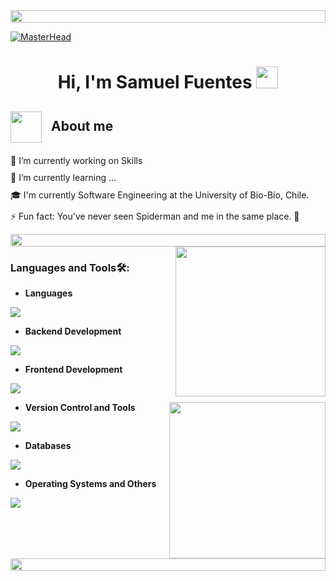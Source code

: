 <img src="https://i.imgur.com/dBaSKWF.gif" height="20" width="100%">

[![MasterHead](https://i.pinimg.com/originals/77/ca/a3/77caa32884d735d439ade45ba37feaf2.gif)](https://arjuncvinod.github.io)

<h1 align="center" style="border: none; margin-bottom: 20px;">Hi, I'm Samuel Fuentes <img src="https://media.giphy.com/media/hvRJCLFzcasrR4ia7z/giphy.gif" width="35"></h1>

<h2 align="left" style="border: none; margin-bottom: 20px; margin-top: 30px;">
  <picture>
    <img src="https://github.com/7oSkaaa/7oSkaaa/blob/main/Images/about_me.gif?raw=true" width="50px" style="vertical-align: middle; margin-right: 10px;">
  </picture>
  About me
</h2>

<ul style="list-style: none; padding: 0; margin-top: 20px;">
  <li style="margin-bottom: 10px;">🔭 I’m currently working on Skills</li>
  <li style="margin-bottom: 10px;">🌱 I’m currently learning ...</li>
  <li style="margin-bottom: 10px;">🎓 I'm currently Software Engineering at the University of Bío-Bío, Chile.</li>
  <li style="margin-bottom: 10px;">⚡ Fun fact: You've never seen Spiderman and me in the same place. 🤫</li>
</ul>
<img src="https://i.imgur.com/dBaSKWF.gif" height="20" width="100%">
<picture>
<img id='gif' align="right" src="https://media.giphy.com/media/CrFLL3CnRpw5ddlBMm/giphy.gif" width="240">
</picture>

<h3 align="left">Languages and Tools🛠️:</h3>

- **Languages**
<p align="left">
  <a href="https://skillicons.dev">
    <img src="https://skillicons.dev/icons?i=arduino,c,cpp,java,js,python" />
  </a>
</p>

- **Backend Development**
<p align="left">
  <a href="https://skillicons.dev">
    <img src="https://skillicons.dev/icons?i=nodejs,express" />
  </a>
</p>

- **Frontend Development**
<p align="left">
  <a href="https://skillicons.dev">
    <img src="https://skillicons.dev/icons?i=react,html,css,figma" />
  </a>
</p>

  <img align="right" src="https://github.com/7oSkaaa/7oSkaaa/blob/main/Images/Right_Side.gif?raw=true" width="250px">

- **Version Control and Tools**
<p align="left">
  <a href="https://skillicons.dev">
    <img src="https://skillicons.dev/icons?i=git,github,postman" />
  </a>
</p>

- **Databases**
<p align="left">
  <a href="https://skillicons.dev">
    <img src="https://skillicons.dev/icons?i=postgresql,mysql,oracle" />
  </a>
</p>

- **Operating Systems and Others**
<p align="left">
  <a href="https://skillicons.dev">
    <img src="https://skillicons.dev/icons?i=linux,windows" />
  </a>
</p>
<img src="https://i.imgur.com/dBaSKWF.gif" height="20" width="100%">
